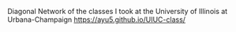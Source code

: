 Diagonal Network of the classes I took at the University of Illinois at
Urbana-Champaign
https://ayu5.github.io/UIUC-class/

